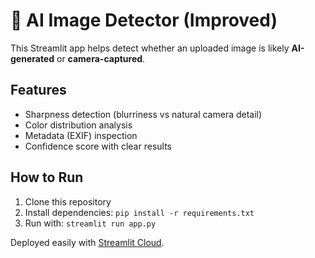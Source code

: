 # 🤖 AI Image Detector (Improved)

This Streamlit app helps detect whether an uploaded image is likely **AI-generated** or **camera-captured**.

## Features
- Sharpness detection (blurriness vs natural camera detail)
- Color distribution analysis
- Metadata (EXIF) inspection
- Confidence score with clear results

## How to Run
1. Clone this repository
2. Install dependencies: `pip install -r requirements.txt`
3. Run with: `streamlit run app.py`

Deployed easily with [Streamlit Cloud](https://streamlit.io).
